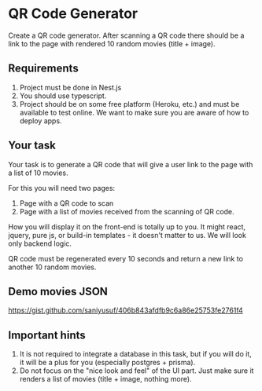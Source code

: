 # QR Code Generator

Create a QR code generator. After scanning a QR code there should be a link to the page with rendered 10 random movies (title + image).


## Requirements

1. Project must be done in Nest.js
2. You should use typescript.
3. Project should be on some free platform (Heroku, etc.) and must be available to test online. We want to make sure you are aware of how to deploy apps.

## Your task
Your task is to generate a QR code that will give a user link to the page with a list of 10 movies.

For this you will need two pages:
1. Page with a QR code to scan
2. Page with a list of movies received from the scanning of QR code.

How you will display it on the front-end is totally up to you. It might react, jquery, pure js, or build-in templates - it doesn't matter to us. We will look only backend logic.

QR code must be regenerated every 10 seconds and return a new link to another 10 random movies.




## Demo movies JSON
 https://gist.github.com/saniyusuf/406b843afdfb9c6a86e25753fe2761f4




## Important hints
1. It is not required to integrate a database in this task, but if you will do it, it will be a plus for you (especially postgres + prisma).
2. Do not focus on the "nice look and feel" of the UI part. Just make sure it renders a list of movies (title + image, nothing more).